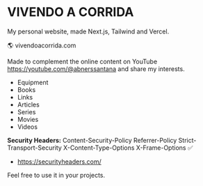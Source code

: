 # VIVENDO A CORRIDA

My personal website, made Next.js, Tailwind and Vercel.

🌎 vivendoacorrida.com

Made to complement the online content on YouTube https://youtube.com/@abnerssantana and share my interests.

- Equipment
- Books
- Links
- Articles
- Series
- Movies
- Videos

**Security Headers:**
Content-Security-Policy Referrer-Policy Strict-Transport-Security X-Content-Type-Options X-Frame-Options ✅
- https://securityheaders.com/

Feel free to use it in your projects.
